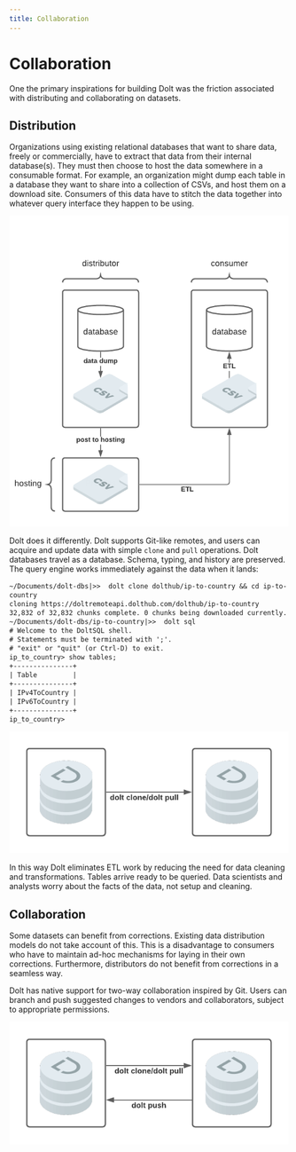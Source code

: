 ```yaml
---
title: Collaboration
---
```


# Collaboration

One the primary inspirations for building Dolt was the friction associated with distributing and collaborating on datasets.

## Distribution

Organizations using existing relational databases that want to share data, freely or commercially, have to extract that data from their internal database\(s\). They must then choose to host the data somewhere in a consumable format. For example, an organization might dump each table in a database they want to share into a collection of CSVs, and host them on a download site. Consumers of this data have to stitch the data together into whatever query interface they happen to be using.

![Existing Data Distribution](../../.gitbook/assets/dolt-collaboration-before-dolt.png)

Dolt does it differently. Dolt supports Git-like remotes, and users can acquire and update data with simple `clone` and `pull` operations. Dolt databases travel as a database. Schema, typing, and history are preserved. The query engine works immediately against the data when it lands:

```text
~/Documents/dolt-dbs|>>  dolt clone dolthub/ip-to-country && cd ip-to-country
cloning https://doltremoteapi.dolthub.com/dolthub/ip-to-country
32,832 of 32,832 chunks complete. 0 chunks being downloaded currently.
~/Documents/dolt-dbs/ip-to-country|>>  dolt sql
# Welcome to the DoltSQL shell.
# Statements must be terminated with ';'.
# "exit" or "quit" (or Ctrl-D) to exit.
ip_to_country> show tables;
+---------------+
| Table         |
+---------------+
| IPv4ToCountry |
| IPv6ToCountry |
+---------------+
ip_to_country>
```

![Dolt Data Distribution](../../.gitbook/assets/dolt-collaboration-after-dolt.png)

In this way Dolt eliminates ETL work by reducing the need for data cleaning and transformations. Tables arrive ready to be queried. Data scientists and analysts worry about the facts of the data, not setup and cleaning.

## Collaboration

Some datasets can benefit from corrections. Existing data distribution models do not take account of this. This is a disadvantage to consumers who have to maintain ad-hoc mechanisms for laying in their own corrections. Furthermore, distributors do not benefit from corrections in a seamless way.

Dolt has native support for two-way collaboration inspired by Git. Users can branch and push suggested changes to vendors and collaborators, subject to appropriate permissions.

![Dolt Collaboration](../../.gitbook/assets/dolt-collaboration.png)

